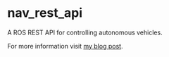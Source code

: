 # nav_rest_api
A ROS REST API for controlling autonomous vehicles.

For more information visit [my blog post](https://cumaozavci.github.io/nodejs/rest/2021/04/08/ros_navigation_rest_api.html).
